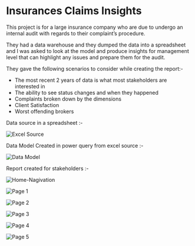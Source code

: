 # Insurances Claims Insights

This project is for a large insurance company who are due to undergo an internal audit with regards to their complaint’s procedure.

They had a data warehouse and they dumped the data into a spreadsheet and I was asked to look at the model and produce insights for management level that can highlight any issues and prepare them for the audit.

 They gave the following scenarios to consider while creating the report:-
 
- The most recent 2 years of data is what most stakeholders are interested in
- The ability to see status changes and when they happened
- Complaints broken down by the dimensions
- Client Satisfaction
- Worst offending brokers

Data source in a spreadsheet :-

![Excel Source](https://user-images.githubusercontent.com/82042663/113940484-2596f880-97c3-11eb-873e-49a2d3302d61.PNG)

Data Model Created in power query from excel source :- 

![Data Model](https://user-images.githubusercontent.com/82042663/113940464-1ca62700-97c3-11eb-9f36-751bd6d78bc4.PNG)

Report created for stakeholders :- 

![Home-Nagivation](https://user-images.githubusercontent.com/82042663/113940561-41020380-97c3-11eb-9bea-bf65068e4474.PNG)

![Page 1](https://user-images.githubusercontent.com/82042663/113940572-45c6b780-97c3-11eb-9703-958685e96d29.PNG)

![Page 2](https://user-images.githubusercontent.com/82042663/113940586-4c552f00-97c3-11eb-947c-1a92e98fbd45.PNG)

![Page 3](https://user-images.githubusercontent.com/82042663/113940599-51b27980-97c3-11eb-944c-ec1cdaa099cf.PNG)

![Page 4](https://user-images.githubusercontent.com/82042663/113940611-56772d80-97c3-11eb-9d64-aac2bcf8d4d5.PNG)

![Page 5](https://user-images.githubusercontent.com/82042663/113940622-5aa34b00-97c3-11eb-802c-5b7aeabc1e97.PNG)




